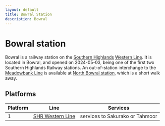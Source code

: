 ```yaml
---
layout: default
title: Bowral Station
description: Bowral
---
```


# Bowral station

Bowral is a railway station on the [Southern Highlands](/rail-networks/shr)
[Western Line](/rail-lines/shr-western-line). It is located in Bowral, and opened
on 2024-05-03, being one of the first two Southern Highlands Railway stations.
An out-of-station interchange to the [Meadowbank Line](/rail-lines/shr-meadowbank-line)
is available at [North Bowral station](/rail-stations/north-bowral), which is a
short walk away.

## Platforms

Platform | Line | Services
---|---|---
1 | [SHR Western Line](/rail-lines/shr-western-line) | services to Sakurako or Tahmoor
